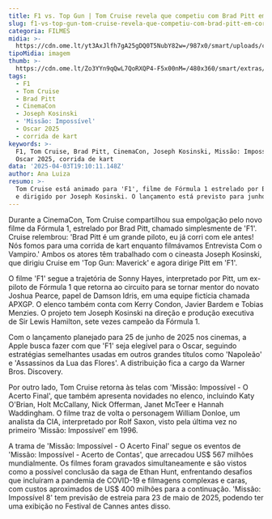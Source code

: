 ```yaml
---
title: F1 vs. Top Gun | Tom Cruise revela que competiu com Brad Pitt em corridas
slug: f1-vs-top-gun-tom-cruise-revela-que-competiu-com-brad-pitt-em-corridas
categoria: FILMES
midia: >-
  https://cdn.ome.lt/yt3AxJlfh7gA25gDQ0T5NubY82w=/987x0/smart/uploads/conteudo/fotos/OMELETE_CAPA_-_2025-04-03T152352.865.png
tipoMidia: imagem
thumb: >-
  https://cdn.ome.lt/Zo3YYn9qQwL7QoRXQP4-F5x00nM=/480x360/smart/extras/conteudos/omelete_THUMB_-_2025-04-03T152334.548.png
tags:
  - F1
  - Tom Cruise
  - Brad Pitt
  - CinemaCon
  - Joseph Kosinski
  - 'Missão: Impossível'
  - Oscar 2025
  - corrida de kart
keywords: >-
  F1, Tom Cruise, Brad Pitt, CinemaCon, Joseph Kosinski, Missão: Impossível,
  Oscar 2025, corrida de kart
data: '2025-04-03T19:10:11.148Z'
author: Ana Luiza
resumo: >-
  Tom Cruise está animado para 'F1', filme de Fórmula 1 estrelado por Brad Pitt
  e dirigido por Joseph Kosinski. O lançamento está previsto para junho de 2025.
---
```


Durante a CinemaCon, Tom Cruise compartilhou sua empolgação pelo novo filme da Fórmula 1, estrelado por Brad Pitt, chamado simplesmente de 'F1'. Cruise relembrou: 'Brad Pitt é um grande piloto, eu já corri com ele antes! Nós fomos para uma corrida de kart enquanto filmávamos Entrevista Com o Vampiro.' Ambos os atores têm trabalhado com o cineasta Joseph Kosinski, que dirigiu Cruise em 'Top Gun: Maverick' e agora dirige Pitt em 'F1'.

O filme 'F1' segue a trajetória de Sonny Hayes, interpretado por Pitt, um ex-piloto de Fórmula 1 que retorna ao circuito para se tornar mentor do novato Joshua Pearce, papel de Damson Idris, em uma equipe fictícia chamada APXGP. O elenco também conta com Kerry Condon, Javier Bardem e Tobias Menzies. O projeto tem Joseph Kosinski na direção e produção executiva de Sir Lewis Hamilton, sete vezes campeão da Fórmula 1.

Com o lançamento planejado para 25 de junho de 2025 nos cinemas, a Apple busca fazer com que 'F1' seja elegível para o Oscar, seguindo estratégias semelhantes usadas em outros grandes títulos como 'Napoleão' e 'Assassinos da Lua das Flores'. A distribuição fica a cargo da Warner Bros. Discovery.

Por outro lado, Tom Cruise retorna às telas com 'Missão: Impossível - O Acerto Final', que também apresenta novidades no elenco, incluindo Katy O'Brian, Holt McCallany, Nick Offerman, Janet McTeer e Hannah Waddingham. O filme traz de volta o personagem William Donloe, um analista da CIA, interpretado por Rolf Saxon, visto pela última vez no primeiro 'Missão: Impossível' em 1996.

A trama de 'Missão: Impossível - O Acerto Final' segue os eventos de 'Missão: Impossível - Acerto de Contas', que arrecadou US$ 567 milhões mundialmente. Os filmes foram gravados simultaneamente e são vistos como a possível conclusão da saga de Ethan Hunt, enfrentando desafios que incluíram a pandemia de COVID-19 e filmagens complexas e caras, com custos aproximados de US$ 400 milhões para a continuação. 'Missão: Impossível 8' tem previsão de estreia para 23 de maio de 2025, podendo ter uma exibição no Festival de Cannes antes disso.
